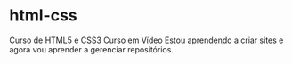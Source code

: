 # html-css
 Curso de HTML5 e CSS3 Curso em Vídeo
Estou aprendendo a criar sites e agora vou aprender a gerenciar repositórios.